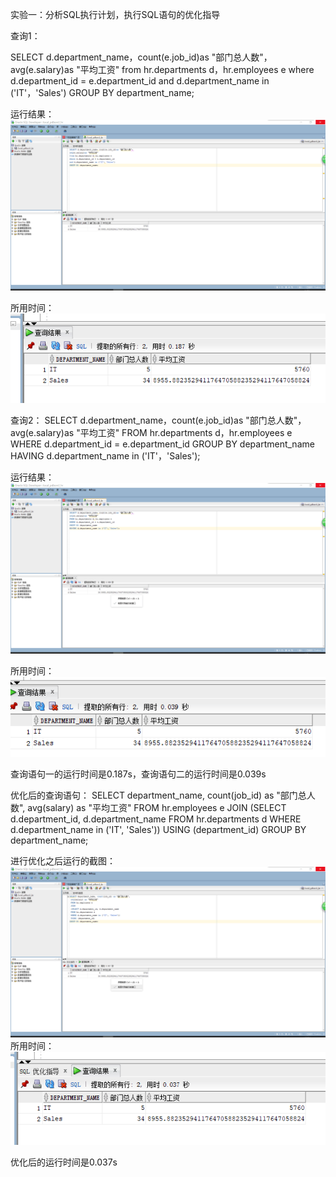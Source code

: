 实验一：分析SQL执行计划，执行SQL语句的优化指导

查询1：

SELECT d.department_name，count(e.job_id)as "部门总人数"，
avg(e.salary)as "平均工资"
from hr.departments d，hr.employees e
where d.department_id = e.department_id
and d.department_name in ('IT'，'Sales')
GROUP BY department_name;

运行结果：
![查询1](https://github.com/WangHanWei19971211/Oracle/blob/master/test1/01.png)

所用时间：
![时间1](https://github.com/WangHanWei19971211/Oracle/blob/master/test1/1_time.png)

查询2：
SELECT d.department_name，count(e.job_id)as "部门总人数"，
avg(e.salary)as "平均工资"
FROM hr.departments d，hr.employees e
WHERE d.department_id = e.department_id
GROUP BY department_name
HAVING d.department_name in ('IT'，'Sales');

运行结果：
![查询2](https://github.com/WangHanWei19971211/Oracle/blob/master/test1/02.png)

所用时间：
![时间2](https://github.com/WangHanWei19971211/Oracle/blob/master/test1/2_time.png)

查询语句一的运行时间是0.187s，查询语句二的运行时间是0.039s

优化后的查询语句：
SELECT department_name, count(job_id) as "部门总人数", 
 avg(salary) as "平均工资"
 FROM hr.employees e
 JOIN
 (SELECT d.department_id, d.department_name
 FROM hr.departments d
 WHERE d.department_name in ('IT', 'Sales'))
 USING (department_id)
GROUP BY department_name;


进行优化之后运行的截图：![查询3](https://github.com/WangHanWei19971211/Oracle/blob/master/test1/3.png)
所用时间：
![时间3](https://github.com/WangHanWei19971211/Oracle/blob/master/test1/3_time.png)

优化后的运行时间是0.037s
